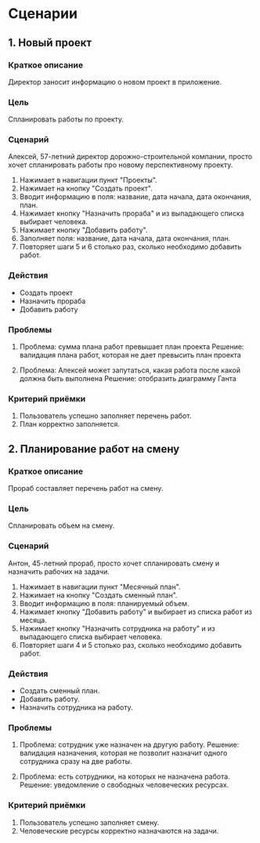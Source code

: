 # Сценарии

## 1. Новый проект

### Краткое описание
Директор заносит информацию о новом проект в приложение.

### Цель
Спланировать работы по проекту.

### Сценарий

Алексей, 57-летний директор дорожно-строительной компании, просто хочет спланировать работы про новому перспективному проекту.

1. Нажимает в навигации пункт "Проекты".
2. Нажимает на кнопку "Создать проект".
3. Вводит информацию в поля: название, дата начала, дата окончания, план.
4. Нажимает кнопку "Назначить прораба" и из выпадающего списка выбирает человека.
5. Нажимает кнопку "Добавить работу".
6. Заполняет поля: название, дата начала, дата окончания, план.
7. Повторяет шаги 5 и 6 столько раз, сколько необходимо добавить работ.

### Действия
- Создать проект
- Назначить прораба
- Добавить работу

### Проблемы
1.  Проблема: сумма плана работ превышает план проекта
    Решение: валидация плана работ, которая не дает превысить план проекта

2.  Проблема: Алексей может запутаться, какая работа после какой должна быть выполнена
    Решение: отобразить диаграмму Ганта

### Критерий приёмки
1. Пользователь успешно заполняет перечень работ.
2. План корректно заполняется.

## 2. Планирование работ на смену

### Краткое описание
Прораб составляет перечень работ на смену.

### Цель
Спланировать объем на смену.

### Сценарий

Антон, 45-летний прораб, просто хочет спланировать смену и назначить рабочих на задачи.

1. Нажимает в навигации пункт "Месячный план".
2. Нажимает на кнопку "Создать сменный план".
3. Вводит информацию в поля: планируемый объем.
4. Нажимает кнопку "Добавить работу" и выбирает из списка работ из месяца.
5. Нажимает кнопку "Назначить сотрудника на работу" и из выпадающего списка выбирает человека.
6. Повторяет шаги 4 и 5 столько раз, сколько необходимо добавить работ.

### Действия
- Создать сменный план.
- Добавить работу.
- Назначить сотрудника на работу.

### Проблемы
1.  Проблема: сотрудник уже назначен на другую работу.
    Решение: валидация назначения, которая не позволит назначит одного сотрудника сразу на две работы.

2.  Проблема: есть сотрудники, на которых не назначена работа.
    Решение: уведомление о свободных человеческих ресурсах.

### Критерий приёмки
1. Пользователь успешно заполняет смену.
2. Человеческие ресурсы корректно назначаются на задачи.